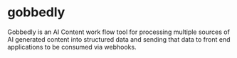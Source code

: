 # gobbedly
Gobbedly is an AI Content work flow tool for processing multiple sources of AI generated content into structured data and sending that data to front end applications to be consumed via webhooks.
